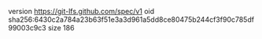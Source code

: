 version https://git-lfs.github.com/spec/v1
oid sha256:6430c2a784a23b63f51e3a3d961a5dd8ce80475b244cf3f90c785df99003c9c3
size 186

